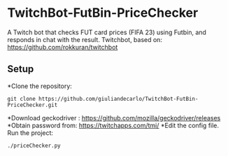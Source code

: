 # TwitchBot-FutBin-PriceChecker
A Twitch bot that checks FUT card prices (FIFA 23) using Futbin, and responds in chat with the result.
Twitchbot, based on: https://github.com/rokkuran/twitchbot
## Setup
*Clone the repository:
```
git clone https://github.com/giuliandecarlo/TwitchBot-FutBin-PriceChecker.git
```
*Download geckodriver : https://github.com/mozilla/geckodriver/releases
*Obtain password from: https://twitchapps.com/tmi/
*Edit the config file.
Run the project:
```
./priceChecker.py
```
